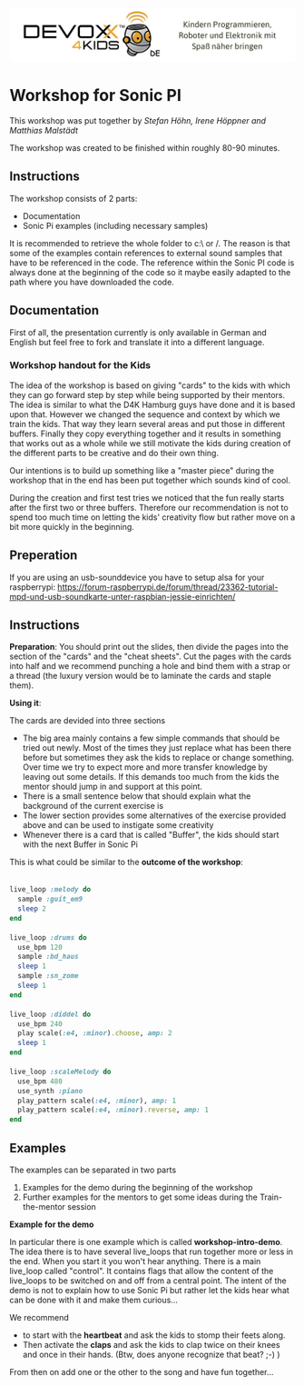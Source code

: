 ![Devoxx4Kids](./logo.jpg)



# Workshop for Sonic PI

This workshop was put together by *Stefan Höhn, Irene Höppner and Matthias Malstädt*

The workshop was created to be finished within roughly 80-90 minutes.

## Instructions
The workshop consists of 2 parts:
* Documentation
* Sonic Pi examples (including necessary samples)

It is recommended to retrieve the whole folder to c:\ or /. The reason is that some of the examples contain references to external sound samples that have to be referenced in the code. The reference within the Sonic PI code is always done at the beginning of the code so it maybe easily adapted to the path where you have downloaded the code.

## Documentation
First of all, the presentation currently is only available in German and English but feel free to fork and translate it into a different language.

### Workshop handout for the Kids
The idea of the workshop is based on giving "cards" to the kids with which they can go forward step by step while being supported by their mentors. The idea is similar to what the D4K Hamburg guys have done and it is based upon that. However we changed the sequence and context by which we train the kids. That way they learn several areas and put those in different buffers. Finally they copy everything together and it results in something that works out as a whole while we still motivate the kids during creation of the different parts to be creative and do their own thing. 

Our intentions is to build up something like a "master piece" during the workshop that in the end has been put together which sounds kind of cool.

During the creation and first test tries we noticed that the fun really starts after the first two or three buffers. Therefore our recommendation is not to spend too much time on letting the kids' creativity flow but rather move on a bit more quickly in the beginning.

## Preperation

If you are using an usb-sounddevice you have to setup alsa for your raspberrypi:
https://forum-raspberrypi.de/forum/thread/23362-tutorial-mpd-und-usb-soundkarte-unter-raspbian-jessie-einrichten/

## Instructions

**Preparation**: You should print out the slides, then divide the pages into the section of the "cards" and the "cheat sheets". Cut the pages with the cards into half and we recommend punching a hole and bind them with a strap or a thread (the luxury version would be to laminate the cards and staple them).

**Using it**:  

The cards are devided into three sections
* The big area mainly contains a few simple commands that should be tried out newly. Most of the times they just replace what has been there before but sometimes they ask the kids to replace or change something. Over time we try to expect more and more transfer knowledge by leaving out some details. If this demands too much from the kids the mentor should jump in and support at this point.
* There is a small sentence below that should explain what the background of the current exercise is
* The lower section provides some alternatives of the exercise provided above and can be used to instigate some creativity
* Whenever there is a card that is called "Buffer", the kids should start with the next Buffer in Sonic Pi

This is what could be similar to the **outcome of the workshop**:

```ruby

live_loop :melody do
  sample :guit_em9
  sleep 2
end

live_loop :drums do
  use_bpm 120
  sample :bd_haus
  sleep 1
  sample :sn_zome
  sleep 1
end

live_loop :diddel do
  use_bpm 240
  play scale(:e4, :minor).choose, amp: 2
  sleep 1
end

live_loop :scaleMelody do
  use_bpm 480
  use_synth :piano
  play_pattern scale(:e4, :minor), amp: 1
  play_pattern scale(:e4, :minor).reverse, amp: 1
end

```

## Examples

The examples can be separated in two parts

1) Examples for the demo during the beginning of the workshop
2) Further examples for the mentors to get some ideas during the Train-the-mentor session

**Example for the demo**

In particular there is one example which is called __workshop-intro-demo__. The idea there is to have several live_loops that run together more or less in the end. When you start it you won't hear anything. There is a main live_loop called "control". It contains flags that allow the content of the live_loops to be switched on and off from a central point. The intent of the demo is not to explain how to use Sonic Pi but rather let the kids hear what can be done with it and make them curious...

We recommend 
* to start with the __heartbeat__ and ask the kids to stomp their feets along. 
* Then activate the __claps__ and ask the kids to clap twice on their knees and once in their hands.  (Btw, does anyone recognize that beat? ;-) )

From then on add one or the other to the song and have fun together...
